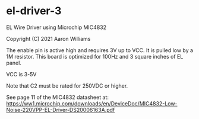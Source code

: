 # el-driver-3
EL Wire Driver using Microchip MIC4832

Copyright (C) 2021 Aaron Williams

The enable pin is active high and requires 3V up to VCC.  It is pulled
low by a 1M resistor.  This board is optimized for 100Hz and 3 square inches
of EL panel.

VCC is 3-5V

Note that C2 must be rated for 250VDC or higher.

See page 11 of the MIC4832 datasheet at:
https://ww1.microchip.com/downloads/en/DeviceDoc/MIC4832-Low-Noise-220VPP-EL-Driver-DS20006163A.pdf
